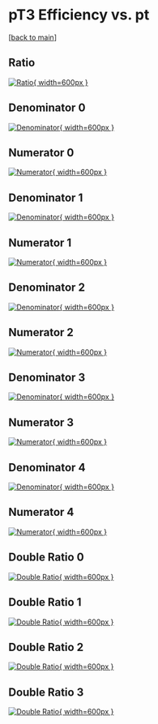 # pT3 Efficiency vs. pt

[[back to main](./)]



## Ratio

[![Ratio](../mtv/var/pT3_base_13_1_eff_pt.png){ width=600px }](../mtv/var/pT3_base_13_1_eff_pt.pdf)

## Denominator 0

[![Denominator](../mtv/den/pT3_base_13_1_eff_pt_den0.png){ width=600px }](../mtv/den/pT3_base_13_1_eff_pt_den0.pdf)

## Numerator 0

[![Numerator](../mtv/num/pT3_base_13_1_eff_pt_num0.png){ width=600px }](../mtv/num/pT3_base_13_1_eff_pt_num0.pdf)

## Denominator 1

[![Denominator](../mtv/den/pT3_base_13_1_eff_pt_den1.png){ width=600px }](../mtv/den/pT3_base_13_1_eff_pt_den1.pdf)

## Numerator 1

[![Numerator](../mtv/num/pT3_base_13_1_eff_pt_num1.png){ width=600px }](../mtv/num/pT3_base_13_1_eff_pt_num1.pdf)

## Denominator 2

[![Denominator](../mtv/den/pT3_base_13_1_eff_pt_den2.png){ width=600px }](../mtv/den/pT3_base_13_1_eff_pt_den2.pdf)

## Numerator 2

[![Numerator](../mtv/num/pT3_base_13_1_eff_pt_num2.png){ width=600px }](../mtv/num/pT3_base_13_1_eff_pt_num2.pdf)

## Denominator 3

[![Denominator](../mtv/den/pT3_base_13_1_eff_pt_den3.png){ width=600px }](../mtv/den/pT3_base_13_1_eff_pt_den3.pdf)

## Numerator 3

[![Numerator](../mtv/num/pT3_base_13_1_eff_pt_num3.png){ width=600px }](../mtv/num/pT3_base_13_1_eff_pt_num3.pdf)

## Denominator 4

[![Denominator](../mtv/den/pT3_base_13_1_eff_pt_den4.png){ width=600px }](../mtv/den/pT3_base_13_1_eff_pt_den4.pdf)

## Numerator 4

[![Numerator](../mtv/num/pT3_base_13_1_eff_pt_num4.png){ width=600px }](../mtv/num/pT3_base_13_1_eff_pt_num4.pdf)

## Double Ratio 0

[![Double Ratio](../mtv/ratio/pT3_base_13_1_eff_pt_ratio0.png){ width=600px }](../mtv/ratio/pT3_base_13_1_eff_pt_ratio0.pdf)

## Double Ratio 1

[![Double Ratio](../mtv/ratio/pT3_base_13_1_eff_pt_ratio1.png){ width=600px }](../mtv/ratio/pT3_base_13_1_eff_pt_ratio1.pdf)

## Double Ratio 2

[![Double Ratio](../mtv/ratio/pT3_base_13_1_eff_pt_ratio2.png){ width=600px }](../mtv/ratio/pT3_base_13_1_eff_pt_ratio2.pdf)

## Double Ratio 3

[![Double Ratio](../mtv/ratio/pT3_base_13_1_eff_pt_ratio3.png){ width=600px }](../mtv/ratio/pT3_base_13_1_eff_pt_ratio3.pdf)

